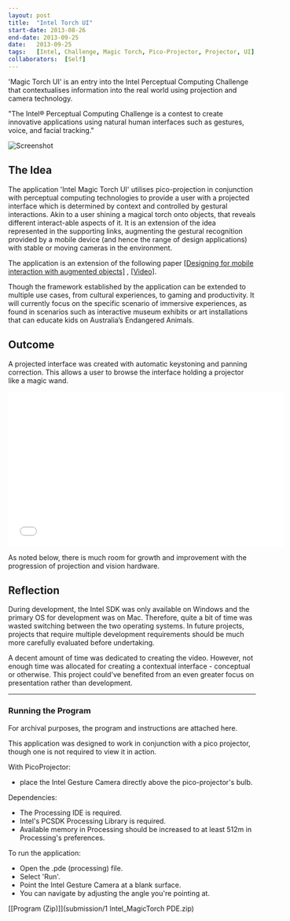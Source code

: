 ```yaml
---
layout:	post
title:	"Intel Torch UI"
start-date: 2013-08-26
end-date: 2013-09-25
date:	2013-09-25
tags:	[Intel, Challenge, Magic Torch, Pico-Projector, Projector, UI]
collaborators:	[Self]
---
```


'Magic Torch UI' is an entry into the Intel Perceptual Computing Challenge that contextualises information into the real world using projection and camera technology.

"The Intel® Perceptual Computing Challenge is a contest to create innovative applications using natural human interfaces such as gestures, voice, and facial tracking."

![Screenshot](submission/screenshot.png)

## The Idea

The application 'Intel Magic Torch UI' utilises pico-projection in conjunction with perceptual computing technologies to provide a user with a projected interface which is determined by context and controlled by gestural interactions. Akin to a user shining a magical torch onto objects, that reveals different interact-able aspects of it.  It is an extension of the idea represented in the supporting links, augmenting the gestural recognition provided by a mobile device (and hence the range of design applications) with stable or moving cameras in the environment.

The application is an extension of the following paper [[Designing for mobile interaction with augmented objects]](http://dl.acm.org/citation.cfm?id=2307803) , [[Video]](https://www.youtube.com/watch?v=QLsyivPv8K4).

Though the framework established by the application can be extended to multiple use cases, from cultural experiences, to gaming and productivity. It will currently focus on the specific scenario of immersive experiences, as found in scenarios such as interactive museum exhibits or art installations that can educate kids on Australia’s Endangered Animals.

## Outcome

A projected interface was created with automatic keystoning and panning correction. This allows a user to browse the interface holding a projector like a magic wand. 

<iframe width="560" height="315" src="//www.youtube.com/embed/mivZyRZyk7s" frameborder="0" allowfullscreen></iframe>

As noted below, there is much room for growth and improvement with the progression of projection and vision hardware.

## Reflection

During development, the Intel SDK was only available on Windows and the primary OS for development was on Mac. Therefore, quite a bit of time was wasted switching between the two operating systems. In future projects, projects that require multiple development requirements should be much more carefully evaluated before undertaking.

A decent amount of time was dedicated to creating the video. However, not enough time was allocated for creating a contextual interface - conceptual or otherwise. This project could've benefited from an even greater focus on presentation rather than development.

---

### Running the Program

For archival purposes, the program and instructions are attached here.

This application was designed to work in conjunction with a pico projector, though one is not required to view it in action.

With PicoProjector:

- place the Intel Gesture Camera directly above the pico-projector's bulb.

Dependencies:

- The Processing IDE is required.
- Intel's PCSDK Processing Library is required.
- Available memory in Processing should be increased to at least 512m in Processing's preferences.

To run the application:

- Open the .pde (processing) file.
- Select 'Run'.
- Point the Intel Gesture Camera at a blank surface.
- You can navigate by adjusting the angle you're pointing at.

[[Program (Zip)]](submission/1 Intel_MagicTorch PDE.zip)